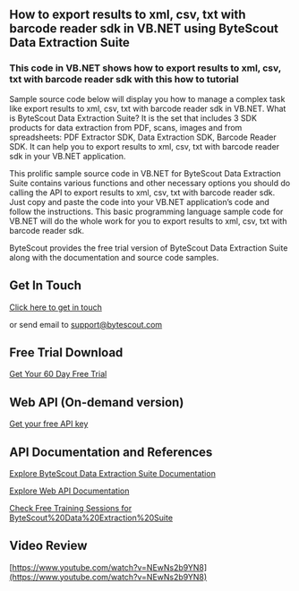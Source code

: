 ## How to export results to xml, csv, txt with barcode reader sdk in VB.NET using ByteScout Data Extraction Suite

### This code in VB.NET shows how to export results to xml, csv, txt with barcode reader sdk with this how to tutorial

Sample source code below will display you how to manage a complex task like export results to xml, csv, txt with barcode reader sdk in VB.NET. What is ByteScout Data Extraction Suite? It is the set that includes 3 SDK products for data extraction from PDF, scans, images and from spreadsheets: PDF Extractor SDK, Data Extraction SDK, Barcode Reader SDK. It can help you to export results to xml, csv, txt with barcode reader sdk in your VB.NET application.

This prolific sample source code in VB.NET for ByteScout Data Extraction Suite contains various functions and other necessary options you should do calling the API to export results to xml, csv, txt with barcode reader sdk. Just copy and paste the code into your VB.NET application’s code and follow the instructions. This basic programming language sample code for VB.NET will do the whole work for you to export results to xml, csv, txt with barcode reader sdk.

ByteScout provides the free trial version of ByteScout Data Extraction Suite along with the documentation and source code samples.

## Get In Touch

[Click here to get in touch](https://bytescout.zendesk.com/hc/en-us/requests/new?subject=ByteScout%20Data%20Extraction%20Suite%20Question)

or send email to [support@bytescout.com](mailto:support@bytescout.com?subject=ByteScout%20Data%20Extraction%20Suite%20Question) 

## Free Trial Download

[Get Your 60 Day Free Trial](https://bytescout.com/download/web-installer?utm_source=github-readme)

## Web API (On-demand version)

[Get your free API key](https://pdf.co/documentation/api?utm_source=github-readme)

## API Documentation and References

[Explore ByteScout Data Extraction Suite Documentation](https://bytescout.com/documentation/index.html?utm_source=github-readme)

[Explore Web API Documentation](https://pdf.co/documentation/api?utm_source=github-readme)

[Check Free Training Sessions for ByteScout%20Data%20Extraction%20Suite](https://academy.bytescout.com/)

## Video Review

[https://www.youtube.com/watch?v=NEwNs2b9YN8](https://www.youtube.com/watch?v=NEwNs2b9YN8)